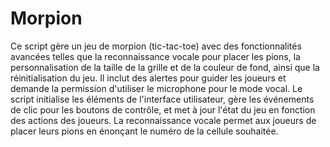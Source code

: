 # Morpion
Ce script gère un jeu de morpion (tic-tac-toe) avec des fonctionnalités avancées telles que la reconnaissance vocale pour placer les pions, la personnalisation de la taille de la grille et de la couleur de fond, ainsi que la réinitialisation du jeu. Il inclut des alertes pour guider les joueurs et demande la permission d'utiliser le microphone pour le mode vocal. Le script initialise les éléments de l'interface utilisateur, gère les événements de clic pour les boutons de contrôle, et met à jour l'état du jeu en fonction des actions des joueurs. La reconnaissance vocale permet aux joueurs de placer leurs pions en énonçant le numéro de la cellule souhaitée.
